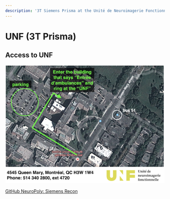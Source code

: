 ```yaml
---
description: '3T Siemens Prisma at the Unité de Neuroimagerie Fonctionnelle (UNF), CRIUGM'
---
```


# UNF \(3T Prisma\)

## Access to UNF

![](../.gitbook/assets/path_to_unf.png)

​[GitHub NeuroPoly: Siemens Recon](https://github.com/neuropoly/siemens-recon)

